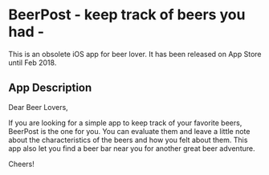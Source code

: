 # BeerPost - keep track of beers you had -

This is an obsolete iOS app for beer lover.
It has been released on App Store until Feb 2018.


## App Description
Dear Beer Lovers,

If you are looking for a simple app to keep track of your favorite beers, BeerPost is the one for you. You can evaluate them and leave a little note about the characteristics of the beers and how you felt about them. This app also let you find a beer bar near you for another great beer adventure.

Cheers!
